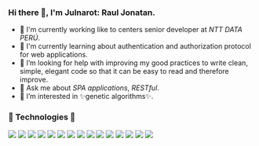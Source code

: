 ### Hi there 👋, I'm Julnarot:  Raul Jonatan.

- 🔭 I'm currently working like to centers senior developer at *NTT DATA PERÚ*.
- 🌱 I'm currently learning about authentication and authorization protocol for web applications.
- 🤔 I’m looking for help with improving my good practices to write clean, simple, elegant code so that it can be easy to read and therefore improve.
- 💬 Ask me about _SPA applications_, _RESTful_.
- :eyes: I’m interested in ✨genetic algorithms✨.


### :star2: Technologies :star2:
![](https://img.shields.io/badge/angular%20-%23DD0031.svg?&style=for-the-badge&logo=angular&logoColor=white) ![](https://img.shields.io/badge/angular.js-%23E23237.svg?&style=for-the-badge&logo=angularjs&logoColor=white) ![](https://img.shields.io/badge/vuejs-%2335495e.svg?&style=for-the-badge&logo=vuedotjs&logoColor=white) ![](https://img.shields.io/badge/laravel%20-%2320232a.svg?&style=for-the-badge&logo=laravel&logoColor=white)  ![](https://img.shields.io/badge/django-%23092E20.svg?&style=for-the-badge&logo=django&logoColor=white)  ![](https://img.shields.io/badge/flask-%23000.svg?&style=for-the-badge&logo=flask&logoColor=white) ![](https://img.shields.io/badge/oracle%20-%23DD0031.svg?&style=for-the-badge&logo=oracle&logoColor=white)  ![](https://img.shields.io/badge/postgres-%23316192.svg?&style=for-the-badge&logo=postgresql&logoColor=white) ![](https://img.shields.io/badge/docker%20-%230db7ed.svg?&style=for-the-badge&logo=docker&logoColor=white) ![](https://img.shields.io/badge/git%20-%23F05033.svg?&style=for-the-badge&logo=git&logoColor=white) ![](https://img.shields.io/badge/elementary-%230075A8.svg?&style=for-the-badge&logo=elementary&logoColor=white) ![](https://img.shields.io/badge/MongoDB-4EA94B?style=for-the-badge&logo=mongodb&logoColor=white) ![](https://img.shields.io/badge/Spring-6DB33F?style=for-the-badge&logo=spring&logoColor=white) ![](https://img.shields.io/badge/Node.js-43853D?style=for-the-badge&logo=node.js&logoColor=white) ![](https://img.shields.io/badge/Jest-323330?style=for-the-badge&logo=Jest&logoColor=white)
